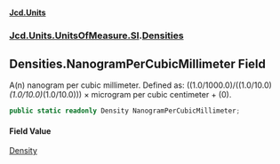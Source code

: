 #### [Jcd.Units](index.md 'index')
### [Jcd.Units.UnitsOfMeasure.SI](Jcd.Units.UnitsOfMeasure.SI.md 'Jcd.Units.UnitsOfMeasure.SI').[Densities](Densities.md 'Jcd.Units.UnitsOfMeasure.SI.Densities')

## Densities.NanogramPerCubicMillimeter Field

A(n) nanogram per cubic millimeter. Defined as: ((1.0/1000.0)/((1.0/10.0)*(1.0/10.0)*(1.0/10.0))) × microgram per cubic centimeter + (0).

```csharp
public static readonly Density NanogramPerCubicMillimeter;
```

#### Field Value
[Density](Density.md 'Jcd.Units.UnitTypes.Density')